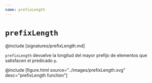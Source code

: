 ```yaml
---
name: prefixLength
---
```


# `prefixLength`

@include [signatures/prefixLength.md]

`prefixLength` devuelve la longitud del mayor prefijo de elementos que satisfacen el predicado `p`.

@include [figure.html source="../images/prefixLength.svg" desc="prefixLength function"]
